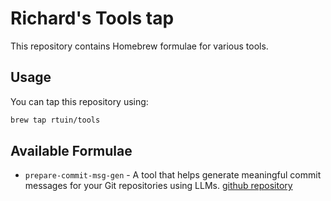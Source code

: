 # Richard's Tools tap

This repository contains Homebrew formulae for various tools.

## Usage

You can tap this repository using:

```bash
brew tap rtuin/tools
```

## Available Formulae

- `prepare-commit-msg-gen` - A tool that helps generate meaningful commit messages for your Git repositories using LLMs. [github repository](https://github.com/rtuin/prepare-commit-msg-gen)

